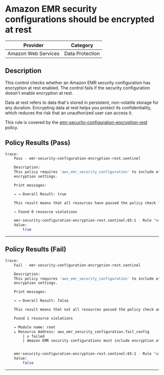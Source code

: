 #  Amazon EMR security configurations should be encrypted at rest

| Provider            | Category             |
|---------------------|----------------------|
| Amazon Web Services | Data Protection      |

## Description

This control checks whether an Amazon EMR security configuration has encryption at rest enabled. The control fails if the security configuration doesn't enable encryption at rest.

Data at rest refers to data that's stored in persistent, non-volatile storage for any duration. Encrypting data at rest helps you protect its confidentiality, which reduces the risk that an unauthorized user can access it.

This rule is covered by the [emr-security-configuration-encryption-rest](https://github.com/hashicorp/policy-library-NIST-Policy-Set-for-AWS-Terraform/blob/main/policies/emr/emr-security-configuration-encryption-rest.sentinel) policy.

## Policy Results (Pass)
```bash
trace:
    Pass - emr-security-configuration-encryption-rest.sentinel

    Description:
    This policy requires 'aws_emr_security_configuration' to include at-rest
    encryption settings.

    Print messages:

    → → Overall Result: true

    This result means that all resources have passed the policy check for the policy emr-security-configuration-encryption-rest.

    ✓ Found 0 resource violations

    emr-security-configuration-encryption-rest.sentinel:65:1 - Rule "main"
    Value:
        true
```

---

## Policy Results (Fail)
```bash
trace:
    Fail - emr-security-configuration-encryption-rest.sentinel

    Description:
    This policy requires 'aws_emr_security_configuration' to include at-rest
    encryption settings.

    Print messages:

    → → Overall Result: false

    This result means that not all resources passed the policy check and the protected behavior is not allowed for the policy emr-security-configuration-encryption-rest.

    Found 1 resource violations

    → Module name: root
    ↳ Resource Address: aws_emr_security_configuration.fail_config
        | ✗ failed
        | Amazon EMR security configurations must include encryption at rest. Refer to https://docs.aws.amazon.com/securityhub/latest/userguide/emr-controls.html#emr-3 for more details.


    emr-security-configuration-encryption-rest.sentinel:65:1 - Rule "main"
    Value:
        false
```

---